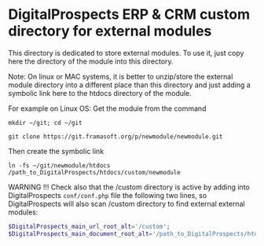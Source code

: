 # DigitalProspects ERP & CRM custom directory for external modules

This directory is dedicated to store external modules.
To use it, just copy here the directory of the module into this directory.

Note: On linux or MAC systems, it is better to unzip/store the external module directory into
a different place than this directory and just adding a symbolic link here to the htdocs directory
of the module.

For example on Linux OS: Get the module from the command

`mkdir ~/git; cd ~/git`

`git clone https://git.framasoft.org/p/newmodule/newmodule.git`

Then create the symbolic link

`ln -fs ~/git/newmodule/htdocs /path_to_DigitalProspects/htdocs/custom/newmodule`

WARNING !!!
Check also that the /custom directory is active by adding into DigitalProspects `conf/conf.php` file the following
two lines, so DigitalProspects will also scan /custom directory to find external external modules:

```php
$DigitalProspects_main_url_root_alt='/custom';
$DigitalProspects_main_document_root_alt='/path_to_DigitalProspects/htdocs/custom/';
```
